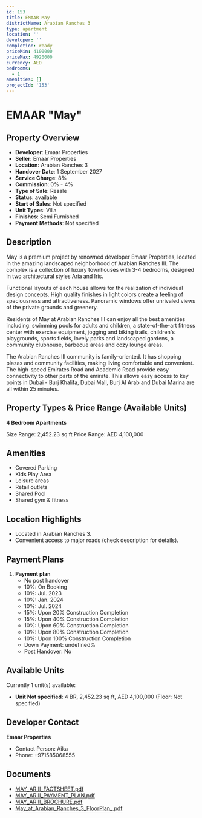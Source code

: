 ```yaml
---
id: 153
title: EMAAR May
districtName: Arabian Ranches 3
type: apartment
location: ''
developer: ''
completion: ready
priceMin: 4100000
priceMax: 4920000
currency: AED
bedrooms:
  - 1
amenities: []
projectId: '153'
---
```


# EMAAR "May"

## Property Overview
- **Developer**: Emaar Properties
- **Seller**: Emaar Properties
- **Location**: Arabian Ranches 3
- **Handover Date**: 1 September 2027
- **Service Charge**: 8%
- **Commission**: 0% - 4%
- **Type of Sale**: Resale
- **Status**: available
- **Start of Sales**: Not specified
- **Unit Types**: Villa
- **Finishes**: Semi Furnished
- **Payment Methods**: Not specified

## Description
May is a premium project by renowned developer Emaar Properties, located in the amazing landscaped neighborhood of Arabian Ranches III. The complex is a collection of luxury townhouses with 3-4 bedrooms, designed in two architectural styles Aria and Iris.

 Functional layouts of each house allows for the realization of individual design concepts. High quality finishes in light colors create a feeling of spaciousness and attractiveness. Panoramic windows offer unrivaled views of the private grounds and greenery.

 Residents of May at Arabian Ranches III can enjoy all the best amenities including: swimming pools for adults and children, a state-of-the-art fitness center with exercise equipment, jogging and biking trails, children's playgrounds, sports fields, lovely parks and landscaped gardens, a community clubhouse, barbecue areas and cozy lounge areas.

 The Arabian Ranches III community is family-oriented. It has shopping plazas and community facilities, making living comfortable and convenient. The high-speed Emirates Road and Academic Road provide easy connectivity to other parts of the emirate. This allows easy access to key points in Dubai - Burj Khalifa, Dubai Mall, Burj Al Arab and Dubai Marina are all within 25 minutes.

## Property Types & Price Range (Available Units)
**4 Bedroom Apartments**

Size Range: 2,452.23 sq ft
Price Range: AED 4,100,000

## Amenities
- Covered Parking
- Kids Play Area
- Leisure areas
- Retail outlets
- Shared Pool
- Shared gym & fitness

## Location Highlights
- Located in Arabian Ranches 3.
- Convenient access to major roads (check description for details).

## Payment Plans
1. **Payment plan**
   - No post handover
   - 10%: On Booking
   - 10%: Jul. 2023
   - 10%: Jan. 2024
   - 10%: Jul. 2024
   - 15%: Upon 20% Construction Completion
   - 15%: Upon 40% Construction Completion
   - 10%: Upon 60% Construction Completion
   - 10%: Upon 80% Construction Completion
   - 10%: Upon 100% Construction Completion
   - Down Payment: undefined%
   - Post Handover: No

## Available Units
Currently 1 unit(s) available:
- **Unit Not specified**: 4 BR, 2,452.23 sq ft, AED 4,100,000 (Floor: Not specified)

## Developer Contact
**Emaar Properties**
- Contact Person: Aika
- Phone: +971585068555

## Documents
- [MAY_ARIII_FACTSHEET.pdf](https://cdn.geniemap.net/2023/06/20/wJMJbbjehVPLBQosDZ3Vpzw4IangjNVjsl34LIkg.pdf)
- [MAY_ARIII_PAYMENT_PLAN.pdf](https://cdn.geniemap.net/2023/06/20/Bo86EwZ4XafklzMZymRrxMg7z2KD2x8lxrr0k0yx.pdf)
- [MAY_ARIII_BROCHURE.pdf](https://cdn.geniemap.net/2023/06/20/P5m3YxdhYeF1lAgsi8TqBDeyp9cPXNTmoXPgzPJe.pdf)
- [May_at_Arabian_Ranches_3_FloorPlan_.pdf](https://cdn.geniemap.net/2023/08/02/1nIP8iAz1os4nZtvRGE64tK2vLCp8kfyRzqq6kFC.pdf)
